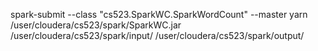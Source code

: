 spark-submit --class "cs523.SparkWC.SparkWordCount" --master yarn /user/cloudera/cs523/spark/SparkWC.jar /user/cloudera/cs523/spark/input/ /user/cloudera/cs523/spark/output/